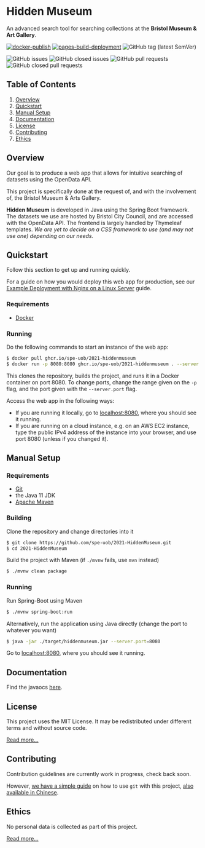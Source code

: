 # Hidden Museum 

An advanced search tool for searching collections at the **Bristol Museum & Art Gallery**.

[![docker-publish](https://github.com/spe-uob/2021-HiddenMuseum/actions/workflows/docker-publish.yml/badge.svg)](https://github.com/spe-uob/2021-HiddenMuseum/actions/workflows/docker-publish.yml)
[![pages-build-deployment](https://github.com/spe-uob/2021-HiddenMuseum/actions/workflows/pages/pages-build-deployment/badge.svg)](https://github.com/spe-uob/2021-HiddenMuseum/actions/workflows/pages/pages-build-deployment)
![GitHub tag (latest SemVer)](https://img.shields.io/github/v/tag/spe-uob/2021-HiddenMuseum)

![GitHub issues](https://img.shields.io/github/issues/spe-uob/2021-HiddenMuseum)
![GitHub closed issues](https://img.shields.io/github/issues-closed/spe-uob/2021-HiddenMuseum)
![GitHub pull requests](https://img.shields.io/github/issues-pr/spe-uob/2021-HiddenMuseum)
![GitHub closed pull requests](https://img.shields.io/github/issues-pr-closed/spe-uob/2021-HiddenMuseum)


## Table of Contents

1. [Overview](#overview)
2. [Quickstart](#quickstart)
3. [Manual Setup](#manual-setup)
4. [Documentation](#documentation)
5. [License](#license)
6. [Contributing](#contributing)
7. [Ethics](#ethics)


## Overview

Our goal is to produce a web app that allows for intuitive searching of datasets using the OpenData API.

This project is specifically done at the request of, and with the involvement of, the Bristol&nbsp;Museum & Arts&nbsp;Gallery.

**Hidden Museum** is developed in Java using the Spring Boot framework. The datasets we use are hosted by Bristol City Council, and are accessed with the OpenData API. The frontend is largely handled by Thymeleaf templates. *We are yet to decide on a CSS framework to use (and may not use one) depending on our needs.*


## Quickstart

Follow this section to get up and running quickly.

For a guide on how you would deploy this web app for production, see our [Example Deployment with Nginx on a Linux Server](/example-deployment.md) guide.

### Requirements

- [Docker](https://www.docker.com/)

### Running

Do the following commands to start an instance of the web app:
```bash
$ docker pull ghcr.io/spe-uob/2021-hiddenmuseum
$ docker run -p 8080:8080 ghcr.io/spe-uob/2021-hiddenmuseum . --server.port=8080
```

This clones the repository, builds the project, and runs it in a Docker container on port 8080. To change ports, change the range given on the `-p` flag, and the port given with the `--server.port` flag.

Access the web app in the following ways:
+ If you are running it locally, go to [localhost:8080](https://localhost:8080), where you should see it running.
+ If you are running on a cloud instance, e.g. on an AWS EC2 instance, type the public IPv4 address of the instance into your browser, and use port 8080 (unless if you changed it).


## Manual Setup

### Requirements

- [Git](https://git-scm.com/book/en/v2/Getting-Started-Installing-Git)
- the Java 11 JDK
- [Apache Maven](https://maven.apache.org/)

### Building

Clone the repository and change directories into it
```bash
$ git clone https://github.com/spe-uob/2021-HiddenMuseum.git
$ cd 2021-HiddenMuseum
```

Build the project with Maven (if `./mvnw` fails, use `mvn` instead)
```bash
$ ./mvnw clean package
```

### Running

Run Spring-Boot using Maven
```bash
$ ./mvnw spring-boot:run
```

Alternatively, run the application using Java directly (change the port to whatever you want)
```bash
$ java -jar ./target/hiddenmuseum.jar --server.port=8080
```

Go to [localhost:8080](http://localhost:8080), where you should see it running.


## Documentation

Find the javaocs [here](https://spe-uob.github.io/2021-HiddenMuseum/).


## License

This project uses the MIT License. It may be redistributed under different terms and without source code.

[Read more...](/LICENSE.md)


## Contributing

Contribution guidelines are currently work in progress, check back soon.

However, [we have a simple guide](/GITGUIDE.md) on how to use `git` with this project, [also available in Chinese](/GITGUIDE_zh.md).


## Ethics

No personal data is collected as part of this project.

[Read more...](/docs/ETHICS.md)